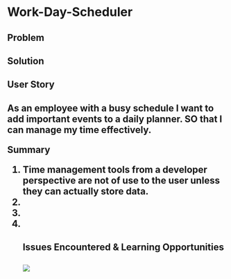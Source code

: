 # Work-Day-Scheduler


<h2> Problem </h2>

<h2> Solution </h2>


<h2>User Story <h2> 
 <p>
As an employee with a busy schedule
I want to add important events to a daily planner.
SO that I can manage my time effectively.
 </p>

Summary 
<ol>
<li> Time management tools from a developer perspective are not of use to the user unless they can actually store data. </li>
<li> </li>
<li></li>
<li></li>







<h4> Issues Encountered & Learning Opportunities </h4>
<img src='www.placeholder.com/150x150'>